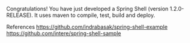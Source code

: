 Congratulations! You have just developed a Spring Shell (version 1.2.0-RELEASE). 
It uses maven to compile, test, build and deploy.

References
https://github.com/indrabasak/spring-shell-example
https://github.com/intere/spring-shell-sample